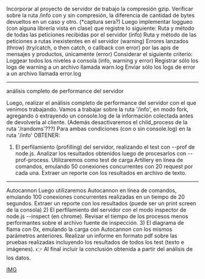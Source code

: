 Incorporar al proyecto de servidor de trabajo la compresión gzip.
Verificar sobre la ruta /info con y sin compresión, la diferencia de cantidad de bytes devueltos en un caso y otro. (*captura sera?)
Luego implementar loggueo (con alguna librería vista en clase) que registre lo siguiente:
Ruta y método de todas las peticiones recibidas por el servidor (info)
Ruta y método de las peticiones a rutas inexistentes en el servidor (warning)
Errores lanzados (throw) (try/catch, o then catch, o callback con error) por las apis de mensajes y productos, únicamente (error)
Considerar el siguiente criterio:
Loggear todos los niveles a consola (info, warning y error)
Registrar sólo los logs de warning a un archivo llamada warn.log
Enviar sólo los logs de error a un archivo llamada error.log

---------------------------------------------------------------------------------------
análisis completo de performance del servidor

Luego, realizar el análisis completo de performance del servidor con el que venimos trabajando.
Vamos a trabajar sobre la ruta '/info', en modo fork, agregando ó extrayendo un console.log de la información colectada antes de devolverla al cliente. (Además desactivaremos el child_process de la ruta '/randoms'???)
Para ambas condiciones (con o sin console.log) en la ruta '/info' OBTENER:
1) El perfilamiento (profilling) del servidor, realizando el test con --prof de node.js. Analizar los resultados obtenidos luego de procesarlos con --prof-process. 
Utilizaremos como test de carga Artillery en línea de comandos, emulando 50 conexiones concurrentes con 20 request por cada una. Extraer un reporte con los resultados en archivo de texto.

---------------------------------------------------------------------------------------
Autocannon
Luego utilizaremos Autocannon en línea de comandos, emulando 100 conexiones concurrentes realizadas en un tiempo de 20 segundos. Extraer un reporte con los resultados (puede ser un print screen de la consola)
2) El perfilamiento del servidor con el modo inspector de node.js --inspect (en chrome). Revisar el tiempo de los procesos menos performantes sobre el archivo fuente de inspección.
 3) El diagrama de flama con 0x, emulando la carga con Autocannon con los mismos parámetros anteriores.
Realizar un informe en formato pdf sobre las pruebas realizadas incluyendo los resultados de todos los test (texto e imágenes). 
👉 Al final incluir la conclusión obtenida a partir del análisis de los datos.


[IMG]()